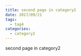 ```yaml
---
title: second page in category2
date: 2017/09/21
tags:
  - tag4
categories:
  - category2
---
```


second page in category2
